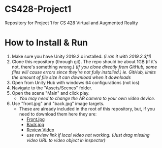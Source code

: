 # CS428-Project1
Repository for Project 1 for CS 428 Virtual and Augmented Reality

# How to Install & Run
1. Make sure you have Unity 2019.2.x installed. 
	*(I ran it with 2019.2.3f1)*
2. Clone this repository (through git). The repo should be about 1GB (if it's not, there's something wrong.)
	*(If you clone directly from GitHub, some files will cause errors since they're not fully installed.)*
	*ie. GitHub, limits the amount of file size it can download when it downloads*
3. Open from Unity Hub with windows 64 configurations (not ios)
4. Navigate to the "Assets/Scenes" folder.
5. Open the scene "Main" and click play.
	* *You may need to change the AR camera to your own video device.*
6. Use "front.jpg" and "back.jpg" image targets.
	* These are already included in the root of this repository, but, if you need to download them here they are:
		* <a href="front.jpg" download>Front.jpg</a>
		* <a href="back.jpg" download>Back.jpg</a>
		* <a href="https://www.youtube.com/watch?v=lSzqMmAMNnY">Review Video</a>
		* *use review link if local video not working. (Just drag missing video URL to video object in inspector)*